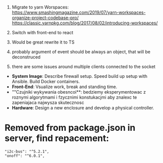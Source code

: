 1) Migrate to yarn Worspaces: 
https://www.smashingmagazine.com/2019/07/yarn-workspaces-organize-project-codebase-pro/
https://classic.yarnpkg.com/blog/2017/08/02/introducing-workspaces/

2) Switch with front-end to react

3) Would be great rewrite it to TS

4) probably argument of event should be always an object, that will be deconstruced

5) there are some issues around multiple clients connected to the socket


-   **System Image**: Describe firewall setup. Speed build up setup with Ansible. Build Docker containers.
-   **Front-End**: Vsualize work, break and standing time.
-   ""Czujniki wykywania obesncoi**: bedziemy eksperymentowac z roznymi algorytmami i fzycznimi konstukacjmi aby znalexc te zapeniajaca najwysza skutecznosc
-   **Hardware**: Design a new enclosure and develop a physical controller.

# Removed from package.json in server, find repacement:
    "i2c-bus": "^5.2.1",
    "onoff": "^6.0.1",